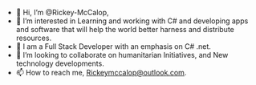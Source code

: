 - 👋 Hi, I’m @Rickey-McCalop,
- 👀 I’m interested in Learning and working with C# and developing apps and software that will help the world better harness and distribute resources.
- 🌱 I am a Full Stack Developer with an emphasis on C# .net. 
- 💞️ I’m looking to collaborate on humanitarian Initiatives, and New technology developments.
- 📫 How to reach me, Rickeymccalop@outlook.com.

<!---
Rickey-McCalop/Rickey-McCalop is a ✨ special ✨ repository because its `README.md` (this file) appears on your GitHub profile.
You can click the Preview link to take a look at your changes.
--->
